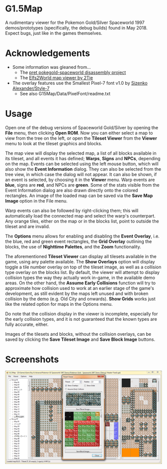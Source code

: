 G1.5Map
=======

A rudimentary viewer for the Pokemon Gold/Silver Spaceworld 1997 demos/prototypes (specifically, the debug builds) found in May 2018. Expect bugs, just like in the games themselves.

Acknowledgements
================

* Some information was gleaned from...
  * The [pret pokegold-spaceworld disassembly project](https://github.com/pret/pokegold-spaceworld/)
  * The [Elfs2World map viewer by 2Tie](https://github.com/2Tie/Elfs2World/)
* The overlay features use the Smallest Pixel-7 font v1.0 by [Sizenko Alexander/Style-7](http://www.styleseven.com/)
  * See also G15Map/Data/PixelFont/readme.txt

Usage
=====

Open one of the debug versions of Spaceworld Gold/Silver by opening the __File__ menu, then clicking __Open ROM__. Now you can either select a map to view from the tree on the left, or open the __Tileset Viewer__ from the __Viewer__ menu to look at the tileset graphics and blocks.

The map view will display the selected map, a list of all blocks available in its tileset, and all events it has defined; __Warps__, __Signs__ and __NPCs__, depending on the map. Events can be selected using the left mouse button, which will also show the __Event Information__ dialog. They can also be selected from the tree view, in which case the dialog will not appear. It can also be shown, if an event is selected, by choosing it in the __Viewer__ menu. Warp events are __blue__, signs are __red__, and NPCs are __green__. Some of the stats visible from the Event Information dialog are also drawn directly onto the colored rectangles. An image of the loaded map can be saved via the __Save Map Image__ option in the File menu.

Warp events can also be followed by right-clicking them; this will automatically load the connected map and select the warp's counterpart. Any orange tiles, either on the map or in the blocks list, point to outside the tileset and are invalid.

The __Options__ menu allows for enabling and disabling the __Event Overlay__, i.e. the blue, red and green event rectangles, the __Grid Overlay__ outlining the blocks, the use of __Nighttime Palettes__, and the __Zoom__ functionality.

The aforementioned __Tileset Viewer__ can display all tilesets available in the game, using any palette available. The __Show Overlays__ option will display toggle a tile number overlay on top of the tileset image, as well as a collision type overlay on the blocks list. By default, the viewer will attempt to display collision types the way they actually work in-game, in the available demo areas. On the other hand, the __Assume Early Collisions__ function will try to approximate how collision used to work at an earlier stage of the game's development, as still evident by the maps left unused and with broken collision by the demo (e.g. Old City and onwards). __Show Grids__ works just like the related option for maps in the Options menu.

Do note that the collision display in the viewer is incomplete, especially for the early collision types, and it is not guaranteed that the known types are fully accurate, either.

Images of the tilesets and blocks, without the collision overlays, can be saved by clicking the __Save Tileset Image__ and __Save Block Image__ buttons.

Screenshots
===========

![Screenshot](https://raw.githubusercontent.com/xdanieldzd/G15Map/master/Screenshots/Shot1.png)<br><br>
